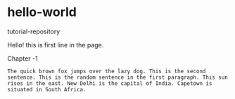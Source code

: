 # hello-world
tutorial-repository

  Hello! this is first line in the page.
  
  Chapter -1
  
    The quick brown fox jumps over the lazy dog. This is the second sentence. This is the random sentence in the first paragraph. This sun rises in the east. New Delhi is the capital of India. Capetown is situated in South Africa.
